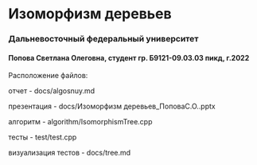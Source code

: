 # __Изоморфизм деревьев__
### Дальневосточный федеральный университет
#### Попова Светлана Олеговна, студент гр. Б9121-09.03.03 пикд, г.2022
Расположение файлов:

отчет - docs/algosnuy.md

презентация - docs/Изоморфизм деревьев_ПоповаС.О..pptx

алгоритм - algorithm/IsomorphismTree.cpp

тесты - test/test.cpp

визуализация тестов - docs/tree.md


